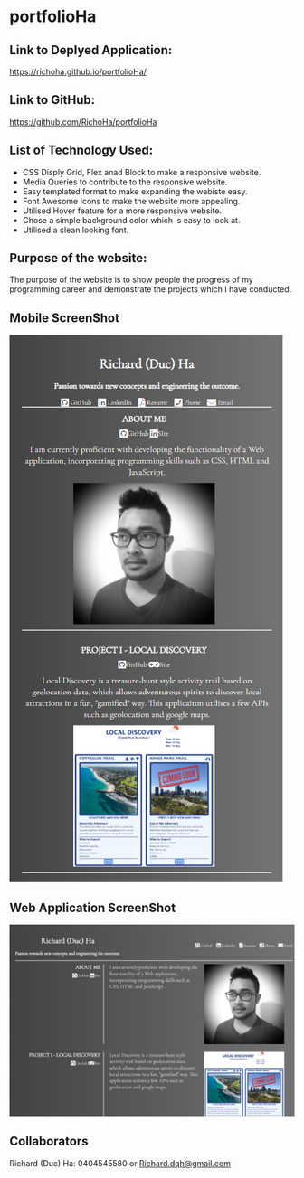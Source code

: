 # portfolioHa

## Link to Deplyed Application:
https://richoha.github.io/portfolioHa/

## Link to GitHub:
https://github.com/RichoHa/portfolioHa

## List of Technology Used:
- CSS Disply Grid, Flex anad Block to make a responsive website.
- Media Queries to contribute to the responsive website.
- Easy templated format to make expanding the webiste easy.
- Font Awesome Icons to make the website more appealing.
- Utilised Hover feature for a more responsive website. 
- Chose a simple background color which is easy to look at.
- Utilised a clean looking font. 

## Purpose of the website:
The purpose of the website is to show people the progress of my
programming career and demonstrate the projects which I have conducted.

## Mobile ScreenShot
![User Story Map](./assets/images/mobile-image.PNG)


## Web Application ScreenShot
![User Story Map](./assets/images/desktop-image.PNG)

## Collaborators
Richard (Duc) Ha: 0404545580 or Richard.dqh@gmail.com